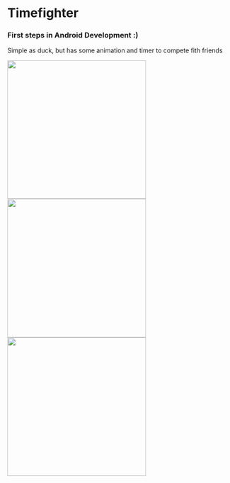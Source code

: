 # Timefighter
### First steps in Android Development :)

Simple as duck, but has some animation and timer to compete fith friends

<img src="https://user-images.githubusercontent.com/46136468/148582556-aeb3c35a-27e5-4af2-b93e-6d5064d51a53.png" width="313"> <img src="https://user-images.githubusercontent.com/46136468/148583146-68558840-d2b8-468b-80c8-a81371985fe2.png" width="313"> <img src="https://user-images.githubusercontent.com/46136468/148583195-495d4490-d2ac-4789-9865-5916963ca46a.png" width="313">

